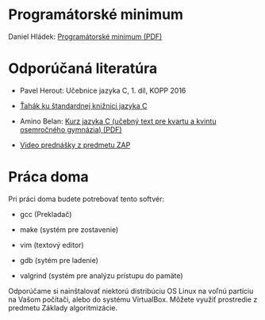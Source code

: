 # Programátorské minimum

Daniel Hládek: [Programátorské minimum (PDF)](minimum-0.4.pdf)

# Odporúčaná literatúra

  - Pavel Herout: Učebnice jazyka C, 1. díl, KOPP 2016

  - [Ťahák ku štandardnej knižnici jazyka C](tahak)

  - Amino Belan: [Kurz jazyka C (učebný text pre kvartu a kvintu
    osemročného gymnázia)
    (PDF)](http://www.rirs.iedu.sk/Dokumenty/Ucebnice_Anino_Belan/C.pdf)

  - [Video prednášky z predmetu
    ZAP](https://www.youtube.com/channel/UC_6nmwvn5Xu7SYoYpbN4dpg/videos)

# Práca doma

Pri práci doma budete potrebovať tento softvér:

  - gcc (Prekladač)

  - make (systém pre zostavenie)

  - vim (textový editor)

  - gdb (sytém pre ladenie)

  - valgrind (systém pre analýzu prístupu do pamäte)

Odporúčame si nainštalovať niektorú distribúciu OS Linux na voľnú
partíciu na Vašom počítači, alebo do systému VirtualBox. Môžete využiť
prostredie z predmetu Základy algoritmizácie.
